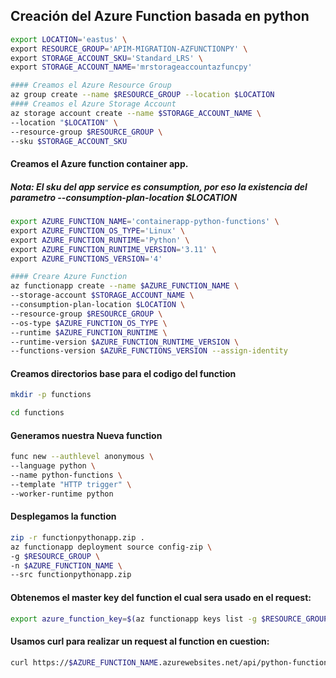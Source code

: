 
## Creación del Azure Function basada en python 
```bash
export LOCATION='eastus' \
export RESOURCE_GROUP='APIM-MIGRATION-AZFUNCTIONPY' \
export STORAGE_ACCOUNT_SKU='Standard_LRS' \
export STORAGE_ACCOUNT_NAME='mrstorageaccountazfuncpy'

#### Creamos el Azure Resource Group
az group create --name $RESOURCE_GROUP --location $LOCATION
#### Creamos el Azure Storage Account
az storage account create --name $STORAGE_ACCOUNT_NAME \
--location "$LOCATION" \
--resource-group $RESOURCE_GROUP \
--sku $STORAGE_ACCOUNT_SKU
```

#### Creamos el Azure function container app.
##### Nota: El sku del app service es consumption, por eso la existencia del parametro --consumption-plan-location $LOCATION
```bash
export AZURE_FUNCTION_NAME='containerapp-python-functions' \
export AZURE_FUNCTION_OS_TYPE='Linux' \
export AZURE_FUNCTION_RUNTIME='Python' \
export AZURE_FUNCTION_RUNTIME_VERSION='3.11' \
export AZURE_FUNCTIONS_VERSION='4'

#### Creare Azure Function
az functionapp create --name $AZURE_FUNCTION_NAME \
--storage-account $STORAGE_ACCOUNT_NAME \
--consumption-plan-location $LOCATION \
--resource-group $RESOURCE_GROUP \
--os-type $AZURE_FUNCTION_OS_TYPE \
--runtime $AZURE_FUNCTION_RUNTIME \
--runtime-version $AZURE_FUNCTION_RUNTIME_VERSION \
--functions-version $AZURE_FUNCTIONS_VERSION --assign-identity 
```

#### Creamos directorios base para el codigo del function
```bash
mkdir -p functions
```

```bash
cd functions
```
#### Generamos nuestra Nueva function
```bash
func new --authlevel anonymous \
--language python \
--name python-functions \
--template "HTTP trigger" \
--worker-runtime python
```
#### Desplegamos la function
```bash
zip -r functionpythonapp.zip .
az functionapp deployment source config-zip \
-g $RESOURCE_GROUP \
-n $AZURE_FUNCTION_NAME \
--src functionpythonapp.zip
```
#### Obtenemos el master key del function el cual sera usado en el request:
```bash
export azure_function_key=$(az functionapp keys list -g $RESOURCE_GROUP -n $AZURE_FUNCTION_NAME --query functionKeys.default -o tsv)
```


#### Usamos  curl para realizar  un request al function en cuestion:
```bash
curl https://$AZURE_FUNCTION_NAME.azurewebsites.net/api/python-functions?code=$azure_function_key
```